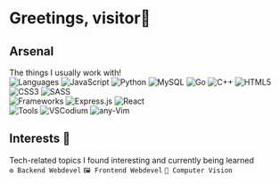 # Greetings, visitor👋

## Arsenal
The things I usually work with! <br/>
![Languages](https://img.shields.io/badge/-Languages-FFFFFF?style=for-the-badge) 
![JavaScript](https://img.shields.io/badge/javascript-%23323330.svg?style=for-the-badge&logo=javascript&logoColor=%23F7DF1E)
![Python](https://img.shields.io/badge/python-3670A0?style=for-the-badge&logo=python&logoColor=ffdd54)
![MySQL](https://img.shields.io/badge/mysql-%2300f.svg?style=for-the-badge&logo=mysql&logoColor=white) 
![Go](https://img.shields.io/badge/go-%2300ADD8.svg?style=for-the-badge&logo=go&logoColor=white)
![C++](https://img.shields.io/badge/c++-%2300599C.svg?style=for-the-badge&logo=c%2B%2B&logoColor=white)
![HTML5](https://img.shields.io/badge/html5-%23E34F26.svg?style=for-the-badge&logo=html5&logoColor=white)
![CSS3](https://img.shields.io/badge/css3-%231572B6.svg?style=for-the-badge&logo=css3&logoColor=white)
![SASS](https://img.shields.io/badge/SASS-hotpink.svg?style=for-the-badge&logo=SASS&logoColor=white)
<br/>
![Frameworks](https://img.shields.io/badge/-Frameworks-FFFFFF?style=for-the-badge) 
![Express.js](https://img.shields.io/badge/express.js-%23404d59.svg?style=for-the-badge&logo=express&logoColor=%2361DAFB)
![React](https://img.shields.io/badge/react-%2320232a.svg?style=for-the-badge&logo=react&logoColor=%2361DAFB)
<br/>
![Tools](https://img.shields.io/badge/-Tools-FFFFFF?style=for-the-badge) 
![VSCodium](https://img.shields.io/badge/VSCodium-0078d7.svg?style=for-the-badge&logo=visual-studio-code&logoColor=white)
![any-Vim](https://img.shields.io/badge/%2AVIM-%2311AB00.svg?style=for-the-badge&logo=vim&logoColor=white)

## Interests 🌱
Tech-related topics I found interesting and currently being learned <br/>
`⚙️ Backend Webdevel` `🖼️ Frontend Webdevel` `👀 Computer Vision`

